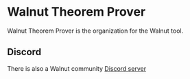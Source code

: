 # Walnut Theorem Prover
Walnut Theorem Prover is the organization for the Walnut tool.

## Discord
There is also a Walnut community [Discord server](https://discord.gg/2wY8F6Pz)
